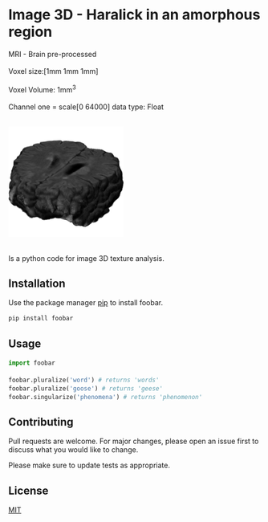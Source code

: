 # Image 3D - Haralick in an amorphous region
MRI - Brain pre-processed <br /><br />
Voxel size:[1mm 1mm 1mm]<br /><br />
Voxel Volume: 1mm<sup>3</sup> <br /><br />
Channel one = scale[0 64000] data type: Float<br /><br /> 

![Brain](brain-preprocessed.png)<br /><br />

Is a python code for image 3D texture analysis.
## Installation

Use the package manager [pip](https://pip.pypa.io/en/stable/) to install foobar.

```bash
pip install foobar
```

## Usage

```python
import foobar

foobar.pluralize('word') # returns 'words'
foobar.pluralize('goose') # returns 'geese'
foobar.singularize('phenomena') # returns 'phenomenon'
```

## Contributing
Pull requests are welcome. For major changes, please open an issue first to discuss what you would like to change.

Please make sure to update tests as appropriate.

## License
[MIT](https://choosealicense.com/licenses/mit/)

